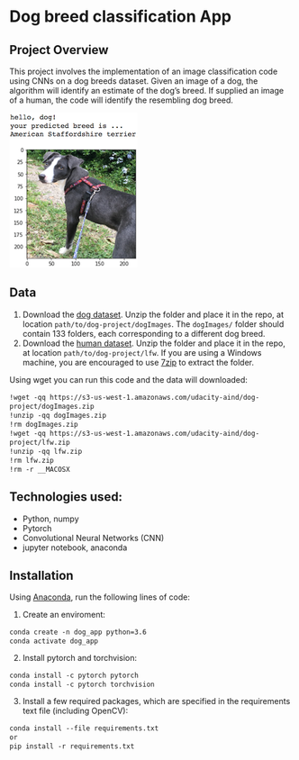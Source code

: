 [//]: # (Image References)

[image1]: ./images/sample_dog_output.png "Sample Output"

# Dog breed classification App


## Project Overview

This project involves the implementation of an image classification code using CNNs on a dog breeds dataset. Given an image of a dog, the algorithm will identify an estimate of the dog’s breed. If supplied an image of a human, the code will identify the resembling dog breed.  

![Sample Output][image1]

## Data

1. Download the [dog dataset](https://s3-us-west-1.amazonaws.com/udacity-aind/dog-project/dogImages.zip).  Unzip the folder and place it in the repo, at location `path/to/dog-project/dogImages`.  The `dogImages/` folder should contain 133 folders, each corresponding to a different dog breed.
2. Download the [human dataset](http://vis-www.cs.umass.edu/lfw/lfw.tgz).  Unzip the folder and place it in the repo, at location `path/to/dog-project/lfw`. If you are using a Windows machine, you are encouraged to use [7zip](http://www.7-zip.org/) to extract the folder.

Using wget you can run this code and the data will downloaded:

```
!wget -qq https://s3-us-west-1.amazonaws.com/udacity-aind/dog-project/dogImages.zip
!unzip -qq dogImages.zip
!rm dogImages.zip
!wget -qq https://s3-us-west-1.amazonaws.com/udacity-aind/dog-project/lfw.zip
!unzip -qq lfw.zip
!rm lfw.zip
!rm -r __MACOSX
```

## Technologies used:

* Python, numpy
* Pytorch
* Convolutional Neural Networks (CNN)
* jupyter notebook, anaconda

## Installation

Using [Anaconda](https://www.anaconda.com/products/individual), run the following lines of code:

1. Create an enviroment:
```
conda create -n dog_app python=3.6
conda activate dog_app
```

2. Install pytorch and torchvision:
```
conda install -c pytorch pytorch
conda install -c pytorch torchvision
```

3. Install a few required packages, which are specified in the requirements text file (including OpenCV):
```
conda install --file requirements.txt
or
pip install -r requirements.txt
```


